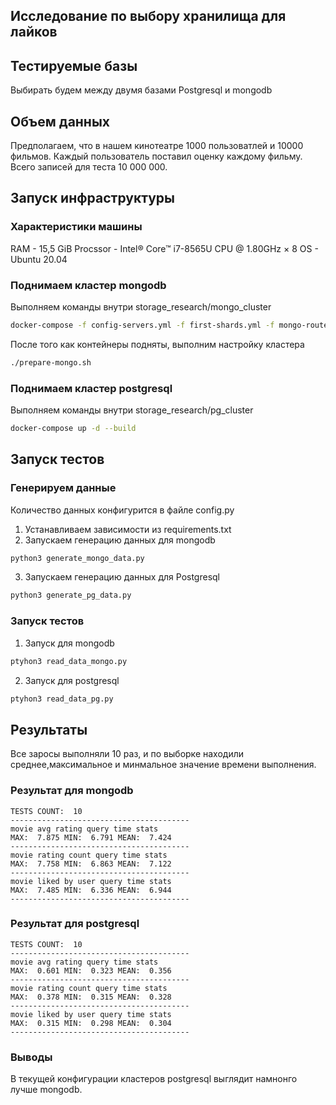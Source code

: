 ## Исследование по выбору хранилища для лайков

## Тестируемые базы
Выбирать будем между двумя базами Postgresql и mongodb

## Объем данных
Предполагаем, что в нашем кинотеатре 1000 пользоватлей и 10000 фильмов.
Каждый пользователь поставил оценку каждому фильму.
Всего записей для теста 10 000 000.

## Запуск инфраструктуры
### Характеристики машины
RAM - 15,5 GiB
Procssor - Intel® Core™ i7-8565U CPU @ 1.80GHz × 8
OS - Ubuntu 20.04
### Поднимаем кластер mongodb
Выполняем команды внутри storage_research/mongo_cluster
```bash
docker-compose -f config-servers.yml -f first-shards.yml -f mongo-routers.yml -f second-shard.yml up -d --build
```
После того как контейнеры подняты, выполним настройку кластера
```bash
./prepare-mongo.sh
```

### Поднимаем кластер postgresql
Выполняем команды внутри storage_research/pg_cluster
```bash
docker-compose up -d --build
```

## Запуск тестов

### Генерируем данные
Количество данных конфигурится в файле config.py

1) Устанавливаем зависимости из requirements.txt
2) Запускаем генерацию данных для mongodb
```bash
python3 generate_mongo_data.py
```
3) Запускаем генерацию данных для Postgresql
```bash
python3 generate_pg_data.py
```

### Запуск тестов
1) Запуск для mongodb
```bash
ptyhon3 read_data_mongo.py
```

2) Запуск для postgresql
```bash
ptyhon3 read_data_pg.py
```

## Результаты
Все заросы выполняли 10 раз, и по выборке находили среднее,максимальное и минмальное значение времени выполнения.

### Результат для mongodb
```
TESTS COUNT:  10
----------------------------------------
movie avg rating query time stats
MAX:  7.875 MIN:  6.791 MEAN:  7.424
----------------------------------------
movie rating count query time stats
MAX:  7.758 MIN:  6.863 MEAN:  7.122
----------------------------------------
movie liked by user query time stats
MAX:  7.485 MIN:  6.336 MEAN:  6.944
----------------------------------------
```

### Результат для postgresql
```
TESTS COUNT:  10
----------------------------------------
movie avg rating query time stats
MAX:  0.601 MIN:  0.323 MEAN:  0.356
----------------------------------------
movie rating count query time stats
MAX:  0.378 MIN:  0.315 MEAN:  0.328
----------------------------------------
movie liked by user query time stats
MAX:  0.315 MIN:  0.298 MEAN:  0.304
----------------------------------------
```

### Выводы
В текущей конфигурации кластеров postgresql выглядит намнонго лучше mongodb.
